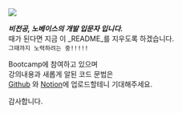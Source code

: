 <img src="https://capsule-render.vercel.app/api?type=Venom&color=auto&height=300&section=header&text=GNOSss%20&fontSize=90" />

**_비전공, 노베이스의 개발 입문자 입니다._** <br/>
때가 된다면 지금 이 _README_를 지우도록 하겠습니다. <br/>
```그때까지 노력하려는 중!!!!!```

Bootcamp에 참여하고 있으며  
강의내용과 새롭게 알된 코드 문법은  
[Github](www.github.com/GNOSss) 와 [Notion](https://www.notion.so/PGdev-series5-12fcf37612468099bb4ff52ce44b8ba4)에 업로드할테니 기대해주세요.  

감사합니다.
